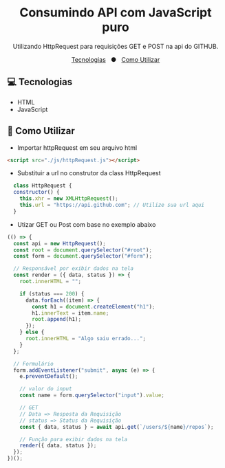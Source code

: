 <H1 align="center">Consumindo API com JavaScript <b>puro</b></H1>

<p align="center">Utilizando HttpRequest para requisições GET e POST na api do GITHUB.</p>

<p  align="center">
  <a href="# tecnologias">Tecnologias</a> <span>&nbsp;&nbsp;●&nbsp;&nbsp;</span>
  <a href="#como-utilizar">Como Utilizar</a> 
<p>

## 💻️ Tecnologias

- HTML
- JavaScript

## 🚀️ Como Utilizar

- Importar httpRequest em seu arquivo html

```html
<script src="./js/httpRequest.js"></script>
```

- Substituir a url no construtor da class HttpRequest

```js
  class HttpRequest {
  constructor() {
    this.xhr = new XMLHttpRequest();
    this.url = "https://api.github.com"; // Utilize sua url aqui
  }
```

- Utizar GET ou Post com base no exemplo abaixo

```js
(() => {
  const api = new HttpRequest();
  const root = document.querySelector("#root");
  const form = document.querySelector("#form");

  // Responsável por exibir dados na tela
  const render = ({ data, status }) => {
    root.innerHTML = "";

    if (status === 200) {
      data.forEach((item) => {
        const h1 = document.createElement("h1");
        h1.innerText = item.name;
        root.append(h1);
      });
    } else {
      root.innerHTML = "Algo saiu errado...";
    }
  };

  // Formulário
  form.addEventListener("submit", async (e) => {
    e.preventDefault();

    // valor do input
    const name = form.querySelector("input").value;

    // GET
    // Data => Resposta da Requisição
    // status => Status da Requisição
    const { data, status } = await api.get(`/users/${name}/repos`);

    // Função para exibir dados na tela
    render({ data, status });
  });
})();
```
